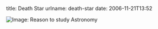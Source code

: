 title: Death Star
urlname: death-star
date: 2006-11-21T13:52

![Image: Reason to study Astronomy](https://dl.dropboxusercontent.com/s/58okuc152801hch/20061121-death-star.jpg)